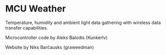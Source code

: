 # MCU Weather

Temperature, humidity and ambient light data gathering with wireless data transfer capabilities.

Microcontroller code by Aleks Balodis (Kunkerlv)

Website by Niks Barčausks (graweedman)
